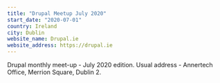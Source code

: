 ```yaml
---
title: "Drupal Meetup July 2020"
start_date: "2020-07-01"
country: Ireland
city: Dublin
website_name: Drupal.ie
website_address: https://drupal.ie
---
```


Drupal monthly meet-up - July 2020 edition. Usual address - Annertech Office, Merrion Square, Dublin 2.